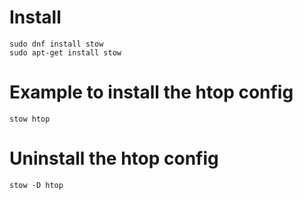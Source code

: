 # Install
```
sudo dnf install stow
sudo apt-get install stow
```
# Example to install the htop config
```
stow htop
```
# Uninstall the htop config
```
stow -D htop
```
